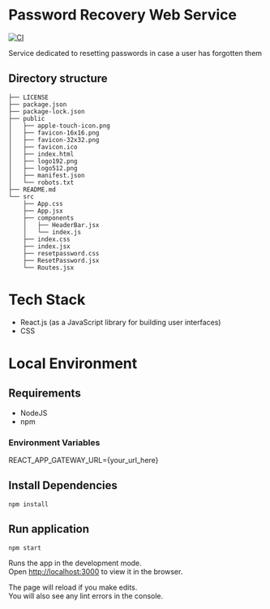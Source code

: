 # Password Recovery Web Service

[![CI](https://github.com/Ubademy-G3/password.reset.web/actions/workflows/default.yml/badge.svg)](https://github.com/Ubademy-G3/password.reset.web/actions/workflows/default.yml)

Service dedicated to resetting passwords in case a user has forgotten them

## Directory structure

```tree
├── LICENSE
├── package.json
├── package-lock.json
├── public
│   ├── apple-touch-icon.png
│   ├── favicon-16x16.png
│   ├── favicon-32x32.png
│   ├── favicon.ico
│   ├── index.html
│   ├── logo192.png
│   ├── logo512.png
│   ├── manifest.json
│   └── robots.txt
├── README.md
└── src
    ├── App.css
    ├── App.jsx
    ├── components
    │   ├── HeaderBar.jsx
    │   └── index.js
    ├── index.css
    ├── index.jsx
    ├── resetpassword.css
    ├── ResetPassword.jsx
    └── Routes.jsx
```

# Tech Stack

* React.js (as a JavaScript library for building user interfaces)
* CSS 

# Local Environment

## Requirements

* NodeJS
* npm

### Environment Variables
REACT_APP_GATEWAY_URL={your_url_here}

## Install Dependencies

`npm install`

## Run application

`npm start`

Runs the app in the development mode.\
Open [http://localhost:3000](http://localhost:3000) to view it in the browser.

The page will reload if you make edits.\
You will also see any lint errors in the console.
